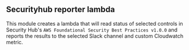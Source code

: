 ## Securityhub reporter lambda


This module creates a lambda that will read status of selected controls in Security Hub's `AWS Foundational Security Best Practices v1.0.0` and reports the results to the selected Slack channel and custom Cloudwatch metric.
